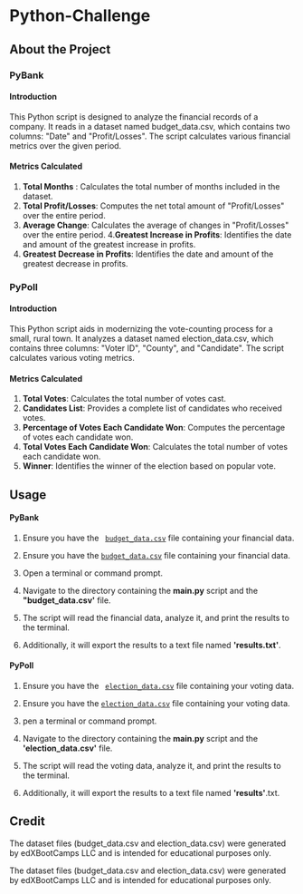 # Python-Challenge

## About the Project
### PyBank
#### Introduction
This Python script is designed to analyze the financial records of a company. It reads in a dataset named budget_data.csv, which contains two columns: "Date" and "Profit/Losses". The script calculates various financial metrics over the given period.

#### Metrics Calculated
1. **Total Months** : Calculates the total number of months included in the dataset.
2. **Total Profit/Losses**: Computes the net total amount of "Profit/Losses" over the entire period.
3. **Average Change**: Calculates the average of changes in "Profit/Losses" over the entire period.
4.**Greatest Increase in Profits**: Identifies the date and amount of the greatest increase in profits.
5. **Greatest Decrease in Profits**: Identifies the date and amount of the greatest decrease in profits.

### PyPoll
#### Introduction
This Python script aids in modernizing the vote-counting process for a small, rural town. It analyzes a dataset named election_data.csv, which contains three columns: "Voter ID", "County", and "Candidate". The script calculates various voting metrics.

#### Metrics Calculated
1. **Total Votes**: Calculates the total number of votes cast.
2. **Candidates List**: Provides a complete list of candidates who received votes.
3. **Percentage of Votes Each Candidate Won**: Computes the percentage of votes each candidate won.
4. **Total Votes Each Candidate Won**: Calculates the total number of votes each candidate won.
5. **Winner**: Identifies the winner of the election based on popular vote.

## Usage
#### PyBank

1. Ensure you have the <code style ="color:blue"> [budget_data.csv](C:\Users\Ernie\Documents\GitHub\python-challenge\PyBank\Resources)</code> file containing your financial data.

1. Ensure you have the <code style ="color:blue">[budget_data.csv](PyBank/Resources/budget_data.csv)</code> file containing your financial data.

2. Open a terminal or command prompt.
3. Navigate to the directory containing the **main.py** script and the **"budget_data.csv'** file.
4. The script will read the financial data, analyze it, and print the results to the terminal.
5. Additionally, it will export the results to a text file named **'results.txt'**.

#### PyPoll

1. Ensure you have the <code style="color :blue"> [election_data.csv](C:\Users\Ernie\Documents\GitHub\python-challenge\PyPoll\Resources)</code> file containing your voting data.

1. Ensure you have the <code style="color:blue">[election_data.csv](PyPoll/Resources/election_data.csv)</code> file containing your voting data.

2. pen a terminal or command prompt.
3. Navigate to the directory containing the **main.py** script and the **'election_data.csv'** file.
4. The script will read the voting data, analyze it, and print the results to the terminal.
5. Additionally, it will export the results to a text file named **'results'**.txt.

## Credit

The dataset files (budget_data.csv and election_data.csv) were generated by edXBootCamps LLC and is intended for educational purposes only.

The dataset files (budget_data.csv and election_data.csv) were generated by edXBootCamps LLC and is intended for educational purposes only.

